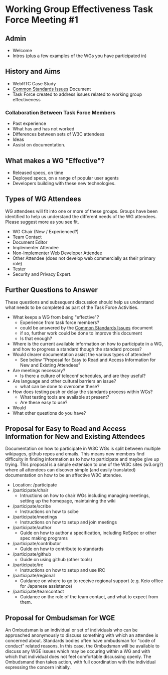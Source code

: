 # Working Group Effectiveness Task Force Meeting #1

## Admin
* Welcome
* Intros (plus a few examples of the WGs you have participated in)

## History and Aims
* WebRTC Case Study
* [Common Standards Issues](https://github.com/w3c/wg-effectiveness/blob/master/CSI.md) Document
* Task Force created to address issues related to working group effectiveness

### Collaboration Between Task Force Members
* Past experience
* What has and has not worked
* Differences between sets of W3C attendees 
* Ideas
* Assist on documentation.

## What makes a WG "Effective"?
* Released specs, on time
* Deployed specs, on a range of popular user agents
* Developers building with these new technologies.

## Types of WG Attendees
WG attendees will fit into one or more of these groups. Groups have been identified to help us understand the different needs of the WG attendees. Please suggest more as you see fit.

* WG Chair (New / Experienced?)
* Team Contact
* Document Editor
* Implementer Attendee
* Non-Implementer Web Developer Attendee
* Other Attendee (does not develop web commercially as their primary role)
* Tester
* Security and Privacy Expert.

## Further Questions to Answer
These questions and subsequent discussion should help us understand what needs to be completed as part of the Task Force Activities. 

* What keeps a WG from being "effective"?
  * Experience from task force members?
  * could be answered by the [Common Standards Issues](https://github.com/w3c/wg-effectiveness/blob/master/CSI.md) document
  * if so, further work could be done to improve this document
  * Is that enough?
* Where is the current available information on how to participate in a WG, and how to progress a standard though the standard process?
* Would clearer documentation assist the various types of attendee?
  * See below "Proposal for Easy to Read and Access Information for New and Existing Attendees"
* Are meetings necessary?
  * Is there a culture of teleconf schedules, and are they useful?
* Are language and other cultural barriers an issue?
  * what can be done to overcome these?
* How does testing push or delay the standards process within WGs?
  * What testing tools are available at present?
  * Are these easy to use?
* Would 
* What other questions do you have?

## Proposal for Easy to Read and Access Information for New and Existing Attendees
Documentation on how to participate in W3C WGs is split between multiple wikipages, github repos and emails. This means new members find difficulty in finding information as to how to participate and maybe give up trying. This proposal is a simple extension to one of the W3C sites (w3.org?) where all attendees can discover simple (and easily translated) documentation on how to be an affective W3C attendee.

* Location: /participate
* /participate/chair
  * Intructions on how to chair WGs including managing meetings, setting up the homepage, maintaining the wiki
* /participate/scribe
  * Instructions on how to scibe
* /participate/meetings
  * Instructions on how to setup and join meetings
* /participate/author
  * Guide on how to author a specification, including ReSpec or other spec making programs
* /participate/contributor
  * Guide on how to contribute to standards
* /participate/github
  * Guide on using github (other tools)
* /participate/irc
  * Instructions on how to setup and use IRC
* /participate/regional
  * Guidance on where to go to receive regional support (e.g. Keio office for Japanese assistance)
* /participate/teamcontact
  * Guidance on the role of the team contact, and what to expect from them.

## Proposal for Ombudsman for WGE
An Ombudsman is an individual or set of individuals who can be approached anonymously to discuss something with which an attendee is concerned about. Standards bodies often have ombudsman for "code of conduct" related reasons. In this case, the Ombudsman will be available to discuss any WGE issues which may be occuring within a WG and with which that individual does not feel comfortable discussing openly. The Ombudsmand then takes action, with full coordination with the individual expressing the concern initially. 








